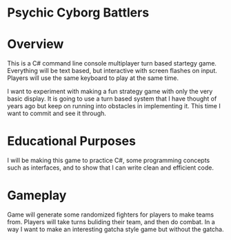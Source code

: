 # Psychic Cyborg Battlers

# Overview
This is a C# command line console multiplayer turn based startegy game.
Everything will be text based, but interactive with screen flashes on input.
Players will use the same keyboard to play at the same time.

I want to experiment with making a fun strategy game with only the very basic display.
It is going to use a turn based system that I have thought of years ago but keep on
running into obstacles in implementing it. This time I want to commit and see it through.

# Educational Purposes
I will be making this game to practice C#, some programming concepts such as interfaces,
and to show that I can write clean and efficient code.

# Gameplay
Game will generate some randomized fighters for players to make teams from.
Players will take turns buliding their team, and then do combat.
In a way I want to make an interesting gatcha style game but without the gatcha.






